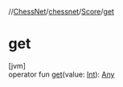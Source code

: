 //[ChessNet](../../../index.md)/[chessnet](../index.md)/[Score](index.md)/[get](get.md)

# get

[jvm]\
operator fun [get](get.md)(value: [Int](https://kotlinlang.org/api/latest/jvm/stdlib/kotlin/-int/index.html)): [Any](https://kotlinlang.org/api/latest/jvm/stdlib/kotlin/-any/index.html)
